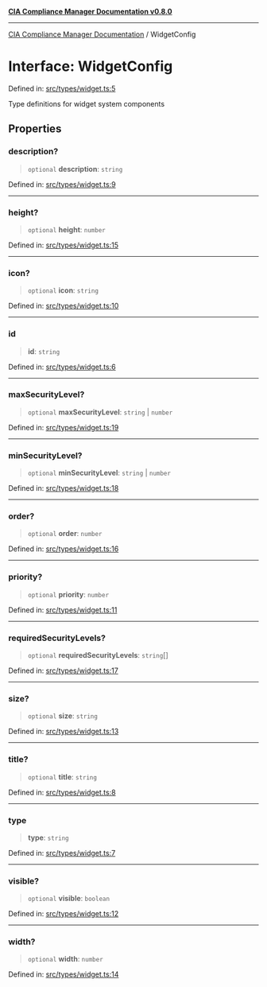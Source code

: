 [**CIA Compliance Manager Documentation v0.8.0**](../README.md)

***

[CIA Compliance Manager Documentation](../globals.md) / WidgetConfig

# Interface: WidgetConfig

Defined in: [src/types/widget.ts:5](https://github.com/Hack23/cia-compliance-manager/blob/cb6149c89796a3270553cf52dea8f2c5b402dd17/src/types/widget.ts#L5)

Type definitions for widget system components

## Properties

### description?

> `optional` **description**: `string`

Defined in: [src/types/widget.ts:9](https://github.com/Hack23/cia-compliance-manager/blob/cb6149c89796a3270553cf52dea8f2c5b402dd17/src/types/widget.ts#L9)

***

### height?

> `optional` **height**: `number`

Defined in: [src/types/widget.ts:15](https://github.com/Hack23/cia-compliance-manager/blob/cb6149c89796a3270553cf52dea8f2c5b402dd17/src/types/widget.ts#L15)

***

### icon?

> `optional` **icon**: `string`

Defined in: [src/types/widget.ts:10](https://github.com/Hack23/cia-compliance-manager/blob/cb6149c89796a3270553cf52dea8f2c5b402dd17/src/types/widget.ts#L10)

***

### id

> **id**: `string`

Defined in: [src/types/widget.ts:6](https://github.com/Hack23/cia-compliance-manager/blob/cb6149c89796a3270553cf52dea8f2c5b402dd17/src/types/widget.ts#L6)

***

### maxSecurityLevel?

> `optional` **maxSecurityLevel**: `string` \| `number`

Defined in: [src/types/widget.ts:19](https://github.com/Hack23/cia-compliance-manager/blob/cb6149c89796a3270553cf52dea8f2c5b402dd17/src/types/widget.ts#L19)

***

### minSecurityLevel?

> `optional` **minSecurityLevel**: `string` \| `number`

Defined in: [src/types/widget.ts:18](https://github.com/Hack23/cia-compliance-manager/blob/cb6149c89796a3270553cf52dea8f2c5b402dd17/src/types/widget.ts#L18)

***

### order?

> `optional` **order**: `number`

Defined in: [src/types/widget.ts:16](https://github.com/Hack23/cia-compliance-manager/blob/cb6149c89796a3270553cf52dea8f2c5b402dd17/src/types/widget.ts#L16)

***

### priority?

> `optional` **priority**: `number`

Defined in: [src/types/widget.ts:11](https://github.com/Hack23/cia-compliance-manager/blob/cb6149c89796a3270553cf52dea8f2c5b402dd17/src/types/widget.ts#L11)

***

### requiredSecurityLevels?

> `optional` **requiredSecurityLevels**: `string`[]

Defined in: [src/types/widget.ts:17](https://github.com/Hack23/cia-compliance-manager/blob/cb6149c89796a3270553cf52dea8f2c5b402dd17/src/types/widget.ts#L17)

***

### size?

> `optional` **size**: `string`

Defined in: [src/types/widget.ts:13](https://github.com/Hack23/cia-compliance-manager/blob/cb6149c89796a3270553cf52dea8f2c5b402dd17/src/types/widget.ts#L13)

***

### title?

> `optional` **title**: `string`

Defined in: [src/types/widget.ts:8](https://github.com/Hack23/cia-compliance-manager/blob/cb6149c89796a3270553cf52dea8f2c5b402dd17/src/types/widget.ts#L8)

***

### type

> **type**: `string`

Defined in: [src/types/widget.ts:7](https://github.com/Hack23/cia-compliance-manager/blob/cb6149c89796a3270553cf52dea8f2c5b402dd17/src/types/widget.ts#L7)

***

### visible?

> `optional` **visible**: `boolean`

Defined in: [src/types/widget.ts:12](https://github.com/Hack23/cia-compliance-manager/blob/cb6149c89796a3270553cf52dea8f2c5b402dd17/src/types/widget.ts#L12)

***

### width?

> `optional` **width**: `number`

Defined in: [src/types/widget.ts:14](https://github.com/Hack23/cia-compliance-manager/blob/cb6149c89796a3270553cf52dea8f2c5b402dd17/src/types/widget.ts#L14)
